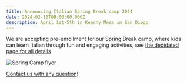 ```yaml
---
title: Announcing Italian Spring Break camp 2024
date: 2024-02-16T00:00:00.000Z
description: April 1st-5th in Kearny Mesa in San Diego
---
```


We are accepting pre-enrollment for our Spring Break camp,
where kids can learn Italian through fun and engaging activities,
see [the dedidated page for all details](/spring-camp)

![Spring Camp flyer](/img/italian-spring-camp-2024.png)

[Contact us with any question](https://www.italianschoolsd.com/contact/)!

